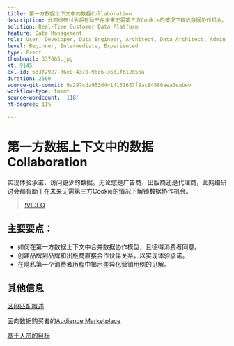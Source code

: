 ```yaml
---
title: 第一方数据上下文中的数据Collaboration
description: 此网络研讨会将有助于在未来无需第三方Cookie的情况下释放数据协作机会。
solution: Real-Time Customer Data Platform
feature: Data Management
role: User, Developer, Data Engineer, Architect, Data Architect, Admin, Leader
level: Beginner, Intermediate, Experienced
type: Event
thumbnail: 337665.jpg
kt: 9145
exl-id: 633f2927-d6e0-4370-96c6-36d1f612d5ba
duration: 2560
source-git-commit: 9a297cda953d4414131657f9ac84580aea0eabeb
workflow-type: tm+mt
source-wordcount: '118'
ht-degree: 11%

---
```


# 第一方数据上下文中的数据Collaboration

实现体验承诺，访问更少的数据。无论您是广告商、出版商还是代理商，此网络研讨会都有助于在未来无需第三方Cookie的情况下解锁数据协作机会。

>[!VIDEO](https://video.tv.adobe.com/v/337665/?quality=12&learn=on)

## 主要要点：

* 如何在第一方数据上下文中合并数据协作模型，且征得消费者同意。
* 创建品牌到品牌和出版商直接合作伙伴关系，以实现体验承诺。
* 在隐私第一个消费者历程中揭示差异化营销用例的见解。

## 其他信息

[区段匹配概述](https://experienceleague.adobe.com/docs/experience-platform/segmentation/ui/segment-match.html?lang=en)

面向数据购买者的[Audience Marketplace](https://experienceleague.adobe.com/docs/audience-manager/user-guide/features/audience-marketplace/audience-marketplace-for-data-buyers/marketplace-data-buyers.html?lang=en)

[基于人员的目标](https://experienceleague.adobe.com/docs/audience-manager/user-guide/features/destinations/people-based/people-based-destinations-overview.html?lang=en)
